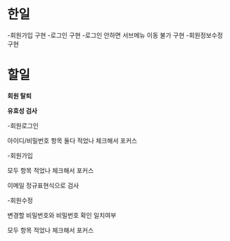 # 한일
-회원가입 구현
-로그인 구현
-로그인 안하면 서브메뉴 이동 불가 구현
-회원정보수정 구현

# 할일
**회원 탈퇴**

**유효성 검사**

-회원로그인

아이디/비밀번호 항목 둘다 적었나 체크해서 포커스


-회원가입

모두 항목 적었나 체크해서 포커스

이메일 정규표현식으로 검사


-회원수정

변경할 비밀번호와 비밀번호 확인 일치여부

모두 항목 적었나 체크해서 포커스

